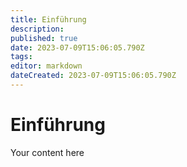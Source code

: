 ```yaml
---
title: Einführung
description: 
published: true
date: 2023-07-09T15:06:05.790Z
tags: 
editor: markdown
dateCreated: 2023-07-09T15:06:05.790Z
---
```


# Einführung
Your content here